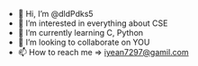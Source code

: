 - 👋 Hi, I’m @dldPdks5
- 👀 I’m interested in everything about CSE
- 🌱 I’m currently learning C, Python
- 💞️ I’m looking to collaborate on YOU
- 📫 How to reach me => iyean7297@gamil.com

<!---
dldPdks5/dldPdks5 is a ✨ special ✨ repository because its `README.md` (this file) appears on your GitHub profile.
You can click the Preview link to take a look at your changes.
--->
